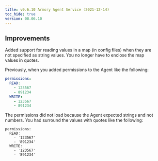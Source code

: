 ```yaml
---
title: v0.6.10 Armory Agent Service (2021-12-14)
toc_hide: true
version: 00.06.10
---
```


## Improvements

Added support for reading values in a map (in config files) when they are not specified as string values. You no longer have to enclose the map values in quotes.

Previously, when you added permissions to the Agent like the following:

```yaml
permissions:
  READ:
    - 123567
    - 891234
  WRITE:
    - 123567
    - 891234
```

The permissions did not load because the Agent expected strings and not numbers. You had surround the values with quotes like the following:
```
permissions:
  READ:
    - '123567'
    - '891234'
  WRITE:
    - '123567'
    - '891234'
```
